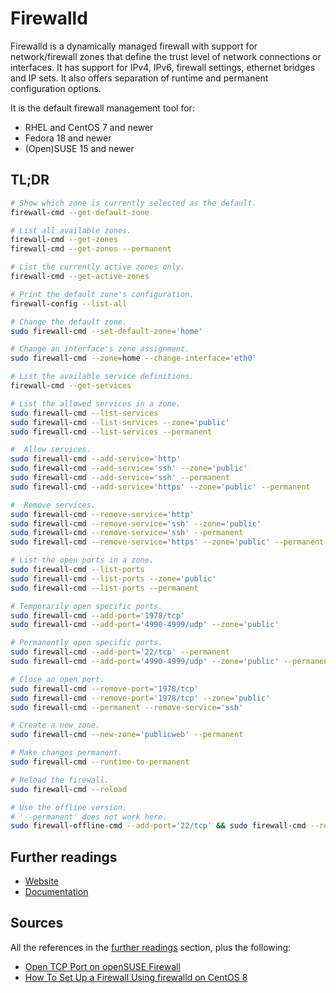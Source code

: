 # Firewalld

Firewalld is a dynamically managed firewall with support for network/firewall zones that define the trust level of network connections or interfaces. It has support for IPv4, IPv6, firewall settings, ethernet bridges and IP sets. It also offers separation of runtime and permanent configuration options.

It is the default firewall management tool for:

- RHEL and CentOS 7 and newer
- Fedora 18 and newer
- (Open)SUSE 15 and newer

## TL;DR

```sh
# Show which zone is currently selected as the default.
firewall-cmd --get-default-zone

# List all available zones.
firewall-cmd --get-zones
firewall-cmd --get-zones --permanent

# List the currently active zones only.
firewall-cmd --get-active-zones

# Print the default zone's configuration.
firewall-config --list-all

# Change the default zone.
sudo firewall-cmd --set-default-zone='home'

# Change an interface's zone assignment.
sudo firewall-cmd --zone=home --change-interface='eth0'

# List the available service definitions.
firewall-cmd --get-services

# List the allowed services in a zone.
sudo firewall-cmd --list-services
sudo firewall-cmd --list-services --zone='public'
sudo firewall-cmd --list-services --permanent

#  Allow services.
sudo firewall-cmd --add-service='http'
sudo firewall-cmd --add-service='ssh' --zone='public'
sudo firewall-cmd --add-service='ssh' --permanent
sudo firewall-cmd --add-service='https' --zone='public' --permanent

#  Remove services.
sudo firewall-cmd --remove-service='http'
sudo firewall-cmd --remove-service='ssh' --zone='public'
sudo firewall-cmd --remove-service='ssh' --permanent
sudo firewall-cmd --remove-service='https' --zone='public' --permanent

# List the open ports in a zone.
sudo firewall-cmd --list-ports
sudo firewall-cmd --list-ports --zone='public'
sudo firewall-cmd --list-ports --permanent

# Temporarily open specific ports.
sudo firewall-cmd --add-port='1978/tcp'
sudo firewall-cmd --add-port='4990-4999/udp' --zone='public'

# Permanently open specific ports.
sudo firewall-cmd --add-port='22/tcp' --permanent
sudo firewall-cmd --add-port='4990-4999/udp' --zone='public' --permanent

# Close an open port.
sudo firewall-cmd --remove-port='1978/tcp'
sudo firewall-cmd --remove-port='1978/tcp' --zone='public'
sudo firewall-cmd --permanent --remove-service='ssh'

# Create a new zone.
sudo firewall-cmd --new-zone='publicweb' --permanent

# Make changes permanent.
sudo firewall-cmd --runtime-to-permanent

# Reload the firewall.
sudo firewall-cmd --reload

# Use the offline version.
# '--permanent' does not work here.
sudo firewall-offline-cmd --add-port='22/tcp' && sudo firewall-cmd --reload
```

## Further readings

- [Website]
- [Documentation]

## Sources

All the references in the [further readings] section, plus the following:

- [Open TCP Port on openSUSE Firewall]
- [How To Set Up a Firewall Using firewalld on CentOS 8]

<!--
  References
  -->

<!-- Upstream -->
[documentation]: https://firewalld.org/documentation/
[website]: https://firewalld.org/

<!-- In-article sections -->
[further readings]: #further-readings

<!-- Others -->
[how to set up a firewall using firewalld on centos 8]: https://www.digitalocean.com/community/tutorials/how-to-set-up-a-firewall-using-firewalld-on-centos-8
[open tcp port on opensuse firewall]: https://vazhavandan.blogspot.com/2020/08/open-tcp-port-on-opensuse-firewall.html
